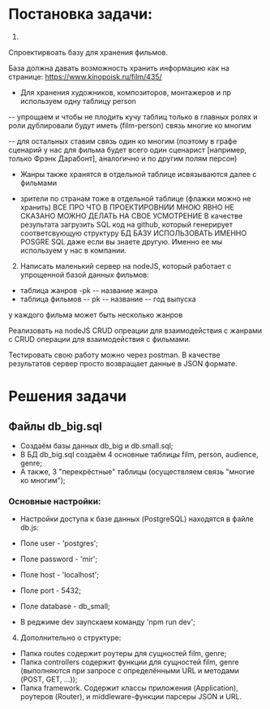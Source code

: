 # Постановка задачи:

1.
Спроектирвоать базу для хранения фильмов.

База должна давать возможность хранить информацию как на странице:
https://www.kinopoisk.ru/film/435/

- Для хранения художников, композиторов, монтажеров и пр используем одну таблицу person

-- упрощаем и чтобы не плодить кучу таблиц только в главных ролях и роли дублировали будут иметь (film-person) связь многие ко многим

-- для остальных ставим связь один ко многим (поэтому в графе сценарий у нас для фильма будет всего один сценарист [например, только Фрэнк Дарабонт], аналогично и по другим полям персон)

- Жанры также хранятся в отдельной таблице исвязываются далее с фильмами

- зрители по странам тоже в отдельной таблице (флажки можно не хранить)
ВСЕ ПРО ЧТО В ПРОЕКТИРОВНИИ МНОЮ ЯВНО НЕ СКАЗАНО МОЖНО ДЕЛАТЬ НА СВОЕ УСМОТРЕНИЕ
В качестве результата загрузить SQL код на github, который генерирует соответсвующую структуру БД
БАЗУ ИСПОЛЬЗОВАТЬ ИМЕННО POSGRE SQL даже если вы знаете другую. Именно ее мы используем у нас в компании.

2. Написать маленький сервер на nodeJS, который работает с упрощенной базой данных фильмов:

- таблица жанров
-pk
-- название жанра
- таблица фильмов
-- pk
-- название
-- год выпуска

у каждого фильма может быть несколько жанров

Реализовать на nodeJS CRUD опреации для взаимодействия с жанрами с CRUD операции для взаимодействия с фильмами.

Тестировать свою работу можно через postman. В качестве результатов сервер просто возвращает данные в JSON формате.


# Решения задачи

##  Файлы db_big.sql
* Создаём базы данных db_big и db.small.sql;
* В БД db_big.sql cоздаём 4 основные таблицы film, person, audience, genre;
* А также, 3 "перекрёстные" таблицы (осуществляем связь "многие ко многим");

### Основные настройки:
* Настройки доступа к базе данных (PostgreSQL) находятся в файле db.js:
* Поле user - 'postgres';
* Поле password - 'mir';
* Поле host - 'localhost';
* Поле port - 5432;
* Поле database - db_small;

* В реджиме dev заупскаем команду 'npm run dev';

4. Дополнительно о структуре:
* Папка routes содержит роутеры для сущностей film, genre;
* Папка controllers содержит функции для сущностей film, genre (выполняются при запросе с определёнными URL и методами (POST, GET, ...));
* Папка framework. Содержит классы приложения (Application), роутеров (Router), и middleware-функции парсеры JSON и URL.